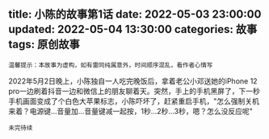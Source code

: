 title: 小陈的故事第1话
date: 2022-05-03 23:00:00
updated: 2022-05-04 13:30:00
categories: 故事
tags: 原创故事
---

`温馨提示：本故事为虚构，如有雷同纯属意外，时间顺序混乱，看作者心情写`

  2022年5月2日晚上，小陈独自一人吃完晚饭后，拿着老公小邓送她的iPhone 12 pro一边刷着抖音一边和微信上的朋友聊着天。突然，手上的手机黑屏了，下一秒手机画面变成了个白色大苹果标志，小陈吓坏了，赶紧重启手机，"怎么强制关机来着？电源键…音量加…音量键减一起按，1秒…2秒…3秒，嗯？怎么没反应呢"
  
  
  
  
  `未完待续`